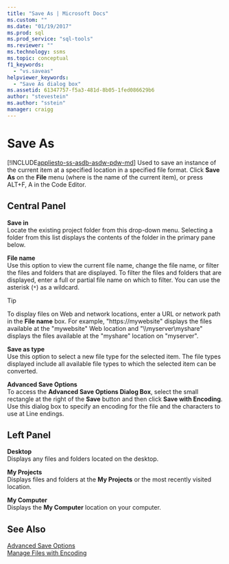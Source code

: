 ```yaml
---
title: "Save As | Microsoft Docs"
ms.custom: ""
ms.date: "01/19/2017"
ms.prod: sql
ms.prod_service: "sql-tools"
ms.reviewer: ""
ms.technology: ssms
ms.topic: conceptual
f1_keywords: 
  - "vs.saveas"
helpviewer_keywords: 
  - "Save As dialog box"
ms.assetid: 61347757-f5a3-481d-8b05-1fed086629b6
author: "stevestein"
ms.author: "sstein"
manager: craigg
---
```

# Save As
[!INCLUDE[appliesto-ss-asdb-asdw-pdw-md](../../includes/appliesto-ss-asdb-asdw-pdw-md.md)]
Used to save an instance of the current item at a specified location in a specified file format. Click **Save** *<file>* **As** on the **File** menu (where *<file>* is the name of the current item), or press ALT+F, A in the Code Editor.  
  
## Central Panel  
**Save in**  
Locate the existing project folder from this drop-down menu. Selecting a folder from this list displays the contents of the folder in the primary pane below.  
  
**File name**  
Use this option to view the current file name, change the file name, or filter the files and folders that are displayed. To filter the files and folders that are displayed, enter a full or partial file name on which to filter. You can use the asterisk (`*`) as a wildcard.  
  
> [!TIP]  
> To display files on Web and network locations, enter a URL or network path in the **File name** box. For example, "https://mywebsite" displays the files available at the "mywebsite" Web location and "\\\myserver\myshare" displays the files available at the "myshare" location on "myserver".  
  
**Save as type**  
Use this option to select a new file type for the selected item. The file types displayed include all available file types to which the selected item can be converted.  
  
**Advanced Save Options**  
To access the **Advanced Save Options Dialog Box**, select the small rectangle at the right of the **Save** button and then click **Save with Encoding**. Use this dialog box to specify an encoding for the file and the characters to use at Line endings.  
  
## Left Panel  
**Desktop**  
Displays any files and folders located on the desktop.  
  
**My Projects**  
Displays files and folders at the **My Projects** or the most recently visited location.  
  
**My Computer**  
Displays the **My Computer** location on your computer.  
  
## See Also  
[Advanced Save Options](../../ssms/menu-help/advanced-save-options.md)  
[Manage Files with Encoding](../../ssms/solution/manage-files-with-encoding.md)  
  
